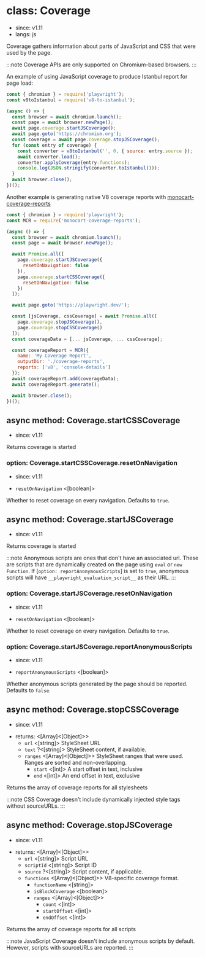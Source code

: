 # class: Coverage
* since: v1.11
* langs: js

Coverage gathers information about parts of JavaScript and CSS that were used by the page.

:::note
Coverage APIs are only supported on Chromium-based browsers.
:::

An example of using JavaScript coverage to produce Istanbul report for page load:

```js
const { chromium } = require('playwright');
const v8toIstanbul = require('v8-to-istanbul');

(async () => {
  const browser = await chromium.launch();
  const page = await browser.newPage();
  await page.coverage.startJSCoverage();
  await page.goto('https://chromium.org');
  const coverage = await page.coverage.stopJSCoverage();
  for (const entry of coverage) {
    const converter = v8toIstanbul('', 0, { source: entry.source });
    await converter.load();
    converter.applyCoverage(entry.functions);
    console.log(JSON.stringify(converter.toIstanbul()));
  }
  await browser.close();
})();
```

Another example is generating native V8 coverage reports with [monocart-coverage-reports](https://github.com/cenfun/monocart-coverage-reports)

```js
const { chromium } = require('playwright');
const MCR = require('monocart-coverage-reports');

(async () => {
  const browser = await chromium.launch();
  const page = await browser.newPage();

  await Promise.all([
    page.coverage.startJSCoverage({
      resetOnNavigation: false
    }),
    page.coverage.startCSSCoverage({
      resetOnNavigation: false
    })
  ]);

  await page.goto('https://playwright.dev/');

  const [jsCoverage, cssCoverage] = await Promise.all([
    page.coverage.stopJSCoverage(),
    page.coverage.stopCSSCoverage()
  ]);
  const coverageData = [... jsCoverage, ... cssCoverage];

  const coverageReport = MCR({
    name: 'My Coverage Report',
    outputDir: './coverage-reports',
    reports: ['v8', 'console-details']
  });
  await coverageReport.add(coverageData);
  await coverageReport.generate();

  await browser.close();
})();
```

## async method: Coverage.startCSSCoverage
* since: v1.11

Returns coverage is started

### option: Coverage.startCSSCoverage.resetOnNavigation
* since: v1.11
- `resetOnNavigation` <[boolean]>

Whether to reset coverage on every navigation. Defaults to `true`.

## async method: Coverage.startJSCoverage
* since: v1.11

Returns coverage is started

:::note
Anonymous scripts are ones that don't have an associated url. These are scripts that are dynamically created
on the page using `eval` or `new Function`. If [`option: reportAnonymousScripts`] is set to `true`, anonymous scripts
will have `__playwright_evaluation_script__` as their URL.
:::

### option: Coverage.startJSCoverage.resetOnNavigation
* since: v1.11
- `resetOnNavigation` <[boolean]>

Whether to reset coverage on every navigation. Defaults to `true`.

### option: Coverage.startJSCoverage.reportAnonymousScripts
* since: v1.11
- `reportAnonymousScripts` <[boolean]>

Whether anonymous scripts generated by the page should be reported. Defaults to `false`.

## async method: Coverage.stopCSSCoverage
* since: v1.11
- returns: <[Array]<[Object]>>
  - `url` <[string]> StyleSheet URL
  - `text` ?<[string]> StyleSheet content, if available.
  - `ranges` <[Array]<[Object]>> StyleSheet ranges that were used. Ranges are sorted and non-overlapping.
    - `start` <[int]> A start offset in text, inclusive
    - `end` <[int]> An end offset in text, exclusive

Returns the array of coverage reports for all stylesheets

:::note
CSS Coverage doesn't include dynamically injected style tags without sourceURLs.
:::

## async method: Coverage.stopJSCoverage
* since: v1.11
- returns: <[Array]<[Object]>>
  - `url` <[string]> Script URL
  - `scriptId` <[string]> Script ID
  - `source` ?<[string]> Script content, if applicable.
  - `functions` <[Array]<[Object]>> V8-specific coverage format.
    - `functionName` <[string]>
    - `isBlockCoverage` <[boolean]>
    - `ranges` <[Array]<[Object]>>
      - `count` <[int]>
      - `startOffset` <[int]>
      - `endOffset` <[int]>

Returns the array of coverage reports for all scripts

:::note
JavaScript Coverage doesn't include anonymous scripts by default. However, scripts with sourceURLs are
reported.
:::
